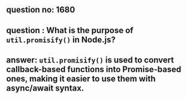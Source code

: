 
      
## question no: 1680

## question : What is the purpose of `util.promisify()` in Node.js?

## answer: `util.promisify()` is used to convert callback-based functions into Promise-based ones, making it easier to use them with async/await syntax.
      